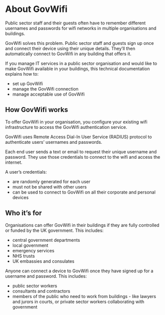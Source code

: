 # About GovWifi

Public sector staff and their guests often have to remember different usernames and passwords for wifi networks in multiple organisations and buildings.

GovWifi solves this problem. Public sector staff and guests sign up once and connect their device using their unique details. They’ll then automatically connect to GovWifi in any building that offers it.

If you manage IT services in a public sector organisation and would like to make GovWifi available in your buildings, this technical documentation explains how to:

- set up GovWifi
- manage the GovWifi connection
- manage acceptable use of GovWifi

## How GovWifi works

To offer GovWifi in your organisation, you configure your existing wifi infrastructure to access the GovWifi authentication service.

GovWifi uses Remote Access Dial-In User Service (RADIUS) protocol to authenticate users’ usernames and passwords.

Each end user sends a text or email to request their unique username and password. They use those credentials to connect to the wifi and access the internet.

A user’s credentials:

- are randomly generated for each user
- must not be shared with other users
- can be used to connect to GovWifi on all their corporate and personal devices

## Who it’s for

Organisations can offer GovWifi in their buildings if they are fully controlled or funded by the UK government. This includes:

- central government departments
- local government
- emergency services
- NHS trusts
- UK embassies and consulates

Anyone can connect a device to GovWifi once they have signed up for a username and password. This includes:

- public sector workers
- consultants and contractors
- members of the public who need to work from buildings - like lawyers and jurors in courts, or private sector workers collaborating with government
